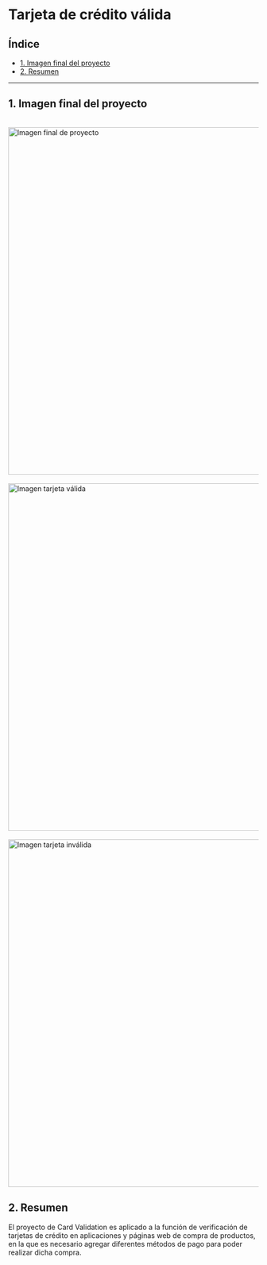 # Tarjeta de crédito válida

## Índice

* [1. Imagen final del proyecto](#2-imagen-final-del-proyecto)
* [2. Resumen](#2-resumen)

***

## 1. Imagen final del proyecto
<br>
<img height="700" src="/imagen1.PNG" alt="Imagen final de proyecto">
</br>
<br>
<img height="700" src="/imagen2.PNG" alt="Imagen tarjeta válida">
</br>
<br>
<img height="700" src="/imagen3.PNG" alt="Imagen tarjeta inválida">

</br>

## 2. Resumen

El proyecto de Card Validation es aplicado a la función de verificación de tarjetas de crédito en aplicaciones y páginas web de compra de productos, en la que es necesario agregar diferentes métodos de pago para poder realizar dicha compra. 
